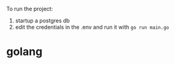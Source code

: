 To run the project:
1. startup a postgres db
2. edit the credentials in the .env and run it with `go run main.go`
# golang
